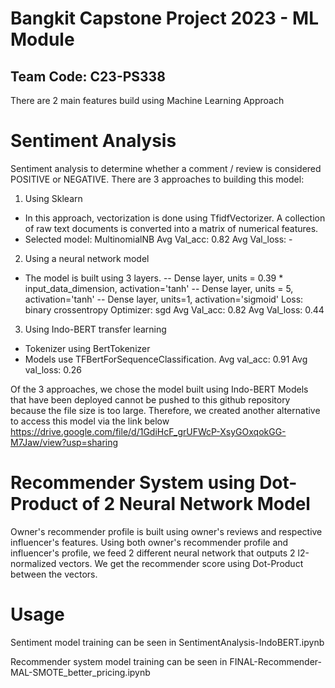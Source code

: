 # Bangkit Capstone Project 2023 - ML Module
## Team Code: C23-PS338

There are 2 main features build using Machine Learning Approach

# Sentiment Analysis
Sentiment analysis to determine whether a comment / review is considered POSITIVE or NEGATIVE. 
There are 3 approaches to building this model:
1. Using Sklearn
- In this approach, vectorization is done using TfidfVectorizer. A collection of raw text documents is converted into a matrix of numerical features.
- Selected model: MultinomialNB
Avg Val_acc: 0.82
Avg Val_loss: -

2. Using a neural network model
- The model is built using 3 layers.
-- Dense layer, units = 0.39 * input_data_dimension, activation='tanh'
-- Dense layer, units = 5, activation='tanh'
-- Dense layer, units=1, activation='sigmoid'
Loss: binary crossentropy
Optimizer: sgd
Avg Val_acc: 0.82
Avg Val_loss: 0.44

3. Using Indo-BERT transfer learning
- Tokenizer using BertTokenizer
- Models use TFBertForSequenceClassification.
Avg val_acc: 0.91
Avg val_loss: 0.26

Of the 3 approaches, we chose the model built using Indo-BERT
Models that have been deployed cannot be pushed to this github repository because the file size is too large. Therefore, we created another alternative to access this model via the link below
https://drive.google.com/file/d/1GdiHcF_grUFWcP-XsyGOxqokGG-M7Jaw/view?usp=sharing

# Recommender System using Dot-Product of 2 Neural Network Model
Owner's recommender profile is built using owner's reviews and respective influencer's features. Using both owner's recommender profile and influencer's profile, we feed 2 different neural network that outputs 2 l2-normalized vectors. We get the recommender score using Dot-Product between the vectors.

# Usage
Sentiment model training can be seen in SentimentAnalysis-IndoBERT.ipynb

Recommender system model training can be seen in FINAL-Recommender-MAL-SMOTE_better_pricing.ipynb
